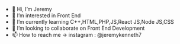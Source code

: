 - 👋 Hi, I’m Jeremy
- 👀 I’m interested in Front End
- 🌱 I’m currently learning C++,HTML,PHP,JS,React JS,Node JS,CSS
- 💞️ I’m looking to collaborate on Front End Development
- 📫 How to reach me -> instagram : @jeremykenneth7

<!---
jeremykenneth7/jeremykenneth7 is a ✨ special ✨ repository because its `README.md` (this file) appears on your GitHub profile.
You can click the Preview link to take a look at your changes.
--->
